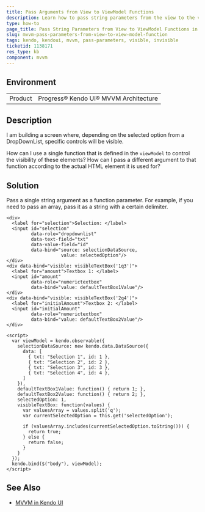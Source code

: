 ```yaml
---
title: Pass Arguments from View to ViewModel Functions
description: Learn how to pass string parameters from the view to the viewModel function which controls an element visibility in Kendo UI.
type: how-to
page_title: Pass String Parameters from View to ViewModel Functions in MVVM - Kendo UI MVVM for jQuery
slug: mvvm-pass-parameters-from-view-to-view-model-function
tags: kendo, kendoui, mvvm, pass-parameters, visible, invisible
ticketid: 1138171
res_type: kb
component: mvvm
---
```


## Environment

<table>
 <tr>
  <td>Product</td>
  <td>Progress® Kendo UI® MVVM Architecture</td>
 </tr>
</table>

## Description

I am building a screen where, depending on the selected option from a DropDownList, specific controls will be visible.

How can I use a single function that is defined in the `viewModel` to control the visibility of these elements? How can I pass a different argument to that function according to the actual HTML element it is used for?   

## Solution

Pass a single string argument as a function parameter. For example, if you need to pass an array, pass it as a string with a certain delimiter.

````dojo
<div>
  <label for="selection">Selection: </label>
  <input id="selection"
         data-role="dropdownlist"
         data-text-field="txt"
         data-value-field="id"
         data-bind="source: selectionDataSource,
                    value: selectedOption"/>
</div>
<div data-bind="visible: visibleTextBox('1q3')">
  <label for="amount">Textbox 1: </label>
  <input id="amount"
         data-role="numerictextbox"
         data-bind="value: defaultTextBox1Value"/>
</div>
<div data-bind="visible: visibleTextBox('2q4')">
  <label for="initialAmount">Textbox 2: </label>
  <input id="initialAmount"
         data-role="numerictextbox"
         data-bind="value: defaultTextBox2Value"/>
</div>

<script>
  var viewModel = kendo.observable({
    selectionDataSource: new kendo.data.DataSource({
      data: [
        { txt: "Selection 1", id: 1 },
        { txt: "Selection 2", id: 2 },
        { txt: "Selection 3", id: 3 },
        { txt: "Selection 4", id: 4 },
      ]
    }),
    defaultTextBox1Value: function() { return 1; },
    defaultTextBox2Value: function() { return 2; },
    selectedOption: 1,
    visibleTextBox: function(values) {
      var valuesArray = values.split('q');
      var currentSelectedOption = this.get('selectedOption');

      if (valuesArray.includes(currentSelectedOption.toString())) {
        return true;
      } else {
        return false;
      }
    }
  });
  kendo.bind($("body"), viewModel);
</script>
````

## See Also

* [MVVM in Kendo UI](https://docs.telerik.com/kendo-ui/framework/mvvm/overview)
